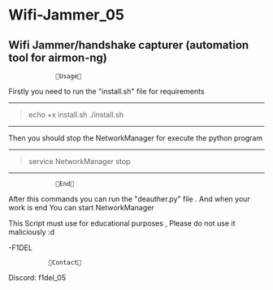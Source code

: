 # Wifi-Jammer_05
Wifi Jammer/handshake capturer (automation tool for airmon-ng) 
-
                 🥇Usage🥇
Firstly you need to run the "install.sh" file for requirements

---------------------------------------------------------------
> echo +x install.sh
> ./install.sh
---------------------------------------------------------------

Then you should stop the NetworkManager for execute the python program

---------------------------------------------------------------
> service NetworkManager stop
---------------------------------------------------------------

                 🥇End🥇
After this commands you can run the "deauther.py" file .
And when your work is end You can start NetworkManager

This Script must use for educational purposes , Please do not use it maliciously :d

-F1DEL

               🧮Contact🧮
Discord: f1del_05


